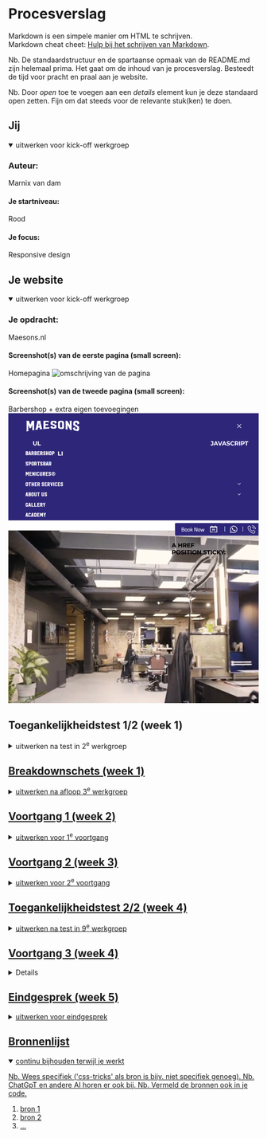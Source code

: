 # Procesverslag
Markdown is een simpele manier om HTML te schrijven.  
Markdown cheat cheet: [Hulp bij het schrijven van Markdown](https://github.com/adam-p/markdown-here/wiki/Markdown-Cheatsheet).

Nb. De standaardstructuur en de spartaanse opmaak van de README.md zijn helemaal prima. Het gaat om de inhoud van je procesverslag. Besteedt de tijd voor pracht en praal aan je website.

Nb. Door *open* toe te voegen aan een *details* element kun je deze standaard open zetten. Fijn om dat steeds voor de relevante stuk(ken) te doen.





## Jij

<details open>
  <summary>uitwerken voor kick-off werkgroep</summary>

  ### Auteur:
  Marnix van dam 

  #### Je startniveau:
  Rood

  #### Je focus:
  Responsive design 
</details>





## Je website

<details open>
  <summary>uitwerken voor kick-off werkgroep</summary>

  ### Je opdracht:
  Maesons.nl
  #### Screenshot(s) van de eerste pagina (small screen): 
  Homepagina
  <img src="readme-images/Breakdownmaesons.jpg" width="375px" alt="omschrijving van de pagina">

  #### Screenshot(s) van de tweede pagina (small screen):
  Barbershop + extra eigen toevoegingen
  <img src="readme-images/maesonsstickybooknowbreakdown.png"  alt="omschrijving van de pagina">
 
</details>



## Toegankelijkheidstest 1/2 (week 1)
  
<details>
  <summary>uitwerken na test in 2<sup>e</sup> werkgroep</summary>
<a href="readme-images/testone.pdf">
  ### Bevindingen
  Lijst met je bevindingen die in de test naar voren kwamen:
 - Geen title in de paginas. 
 - De screenreader loopt vast op bepaalde delen. 
 - Ontzettend veel divs en een paar warnings in de html.
 - vervelende booknow overlay die contstant in beeld is.
 - Nieuws artikelen moeilijk klikbaar
</details>



## Breakdownschets (week 1)

<details>
  <summary>uitwerken na afloop 3<sup>e</sup> werkgroep</summary>

  ### de hele pagina: 
  <img src="readme-images/dummy-plaatje.jpg" width="375px" alt="breakdown van de hele pagina">

  ### dynamisch deel (bijv menu): 
  <img src="readme-images/dummy-plaatje.jpg" width="375px" alt="breakdown van een dynamisch deel">

</details>





## Voortgang 1 (week 2)

<details>
  <summary>uitwerken voor 1<sup>e</sup> voortgang</summary>

  ### Stand van zaken
  hier dit ging goed & dit was lastig (neem ook screenshots op van delen van je website en code)
Nav maken ging goed. Ik ga later beginnen aan de hamburger menu als ik hem responsive maak. Ik liep tegen een klein dingetje aan. <image src="readme-images/inhetmiddenbuttons.png"> Ik kreeg de buttons niet in het midden. Eerst dacht ik dat de fout in me css zat maar dat was niet zo. Ik had mijn ul li a niet goed genest. <img src="readme-images/inhetmiddenbuttonsfixcode.png"> Nu is het hierna de news artikelen maken en de footer. Daarna eens kijken hoe ik alles responsive ga maken

  ### Agenda voor meeting
  samen met je groepje opstellen

  | Mijn eigen vragen   | student 2          | student 3    | student 4        |
  | hoe hamburger menu  | ---                | ---          | ---              |
  | Grid toepassen?     | en dit             | en ik dit    | en dan ik dat    |
  | main volledig centreren?  | dit als er tijd is | nog een punt | dit wil ik zeker |
  | ...                 | ...                | ...          | ...              |


  ### Verslag van meeting
  hier na afloop snel de uitkomsten van de meeting vastleggen

  - punt 1
  - punt 2
  - nog een punt
  - ...

</details>





## Voortgang 2 (week 3)

<details>
  <summary>uitwerken voor 2<sup>e</sup> voortgang</summary>

  ### Stand van zaken
Alles gaat nogsteeds volgens planning. Ik ben al aardig een stuk opgeschoten ik heb nu de volledige web versie maken en ik moet nog de book a appointment toevoegen. Deze ga ik toevoegen zonder het bellen en whatsapp button omdat uit de test kwam dat die te klein zijn om te bereiken dus bellen kan via de footer. <image src="readme-images/tussenstand.png"> Ik ben begonnen met het responsive maken en bij dezelfde buttons als vorige week ging het mis ik kreeg ze niet in het midden. Wat bleek? De width stond niet op 100% dus dan gaat het ook niet met justify-content align-content. Klein foutje maar zeker een half uur mee bezig geweest. 


</details>





## Toegankelijkheidstest 2/2 (week 4)

<details>
  <summary>uitwerken na test in 9<sup>e</sup> werkgroep</summary>

  ### Bevindingen
  Lijst met je bevindingen die in de test naar voren kwamen (geef ook aan wat er verbeterd is):

</details>





## Voortgang 3 (week 4)

<details>
  <summary>uitwerken voor 3<sup>e</sup> voortgang</summary>

  ### Stand van zaken
Alles is erg goed gegaan vooralsnog! Ik ben gaan werken aan de responsiveness en het ging best lekker. Ik ben best lang zitten klooien met het hamburger menu want hij klapte niet goed uit. dat lag allemaal aan de translate. Ik wist niet dat je via translate dat kan aanpassen. Ik dacht dat het automatisch ging. Dat vervolgens aangepast en alle kleuren naar de huisstijl gemaakt. <a href="readme-images/fixvoormenu.png"> Zoals je ziet is alles goedgekomen. <a href="readme-images/bijnaklaar"> Na dit helemaal gefixt te hebben ben ik begonnen aan mijn 2e pagina. Was het eigenlijk niet van plan maar had er nog wel zin in. <a href=
"readme-images/booknowrotate"> <a href="readme-images/booknowstanding">
  ### Agenda voor meeting
  samen met je groepje opstellen

  | student 1 
  | Hoe maak ik een sticky booknow??           | ---                | ---          | ---              |


  ### Verslag van meeting
  hier na afloop snel de uitkomsten van de meeting vastleggen

  - Met een position: fixed en een rotate
  - let op alles ik mis nog een goeie title. Sommige alts etc

</details>





## Eindgesprek (week 5)

<details>
  <summary>uitwerken voor eindgesprek</summary>

  ### Je uitkomst - karakteristiek screenshots:
  <img src="readme-images/dummy-plaatje.jpg" width="375px" alt="uitomst opdracht 1">


  ### Dit ging goed/Heb ik geleerd: 
  Korte omschrijving met plaatjes

  <img src="readme-images/dummy-plaatje.png" width="375px" alt="top">


  ### Dit was lastig/Is niet gelukt:
  Korte omschrijving met plaatjes

  <img src="readme-images/dummy-plaatje." width="375px" alt="bummer">
</details>





## Bronnenlijst

<details open>
  <summary>continu bijhouden terwijl je werkt</summary>

  Nb. Wees specifiek ('css-tricks' als bron is bijv. niet specifiek genoeg). 
  Nb. ChatGpT en andere AI horen er ook bij.
  Nb. Vermeld de bronnen ook in je code.

  1. bron 1
  2. bron 2
  3. ...

</details>

